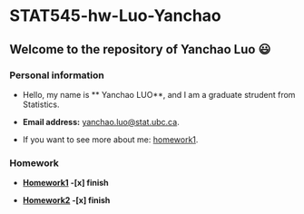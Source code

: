 # STAT545-hw-Luo-Yanchao

## Welcome to the repository of Yanchao Luo :smiley:

### Personal information

-  Hello, my name is ** Yanchao LUO**, and I am a graduate strudent from Statistics.

- **Email address:** yanchao.luo@stat.ubc.ca.

- If you want to see more about me: [homework1](https://github.com/yanchaoluo/STAT545-hw01-LUO-YANCHAO).

### Homework


+ **[Homework1]((https://github.com/yanchaoluo/STAT545-hw01-LUO-YANCHAO)) -[x] finish**

+ **[Homework2](https://github.com/yanchaoluo/STAT545-hw-Luo-Yanchao/tree/master/hw2) -[x] finish**       
